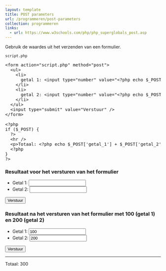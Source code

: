 ```yaml
---
layout: template
title: POST parameters
url: /programmeren/post-parameters
collection: programmeren
links:
  - url: https://www.w3schools.com/php/php_superglobals_post.asp
---
```

Gebruik de waardes uit het verzenden van een formulier.

<code>script.php</code>
<pre data-enlighter-theme="beyond" data-enlighter-language="php">
&lt;form action="script.php" method="post"&gt;
  &lt;ul&gt;
    &lt;li&gt;
      getal 1: &lt;input type="number" value="&lt;?php echo $_POST['getal_1']?&gt;" name="getal_1" /&gt;
    &lt;/li&gt;
    &lt;li&gt;
      getal 2: &lt;input type="number" value="&lt;?php echo $_POST['getal_2']?&gt;" name="getal_2" /&gt;
    &lt;/li&gt;
  &lt;/ul&gt;
  &lt;input type="submit" value="Verstuur" /&gt;
&lt;/form&gt;

&lt;?php
if ($_POST) {
  ?&gt;
  &lt;hr /&gt;
  &lt;p&gt;Totaal: &lt;?php echo $_POST['getal_1'] + $_POST['getal_2']; ?&gt;&lt;/p&gt;
  &lt;?php
}
?&gt;
</pre>

### Resultaat voor het versturen van het formulier
<div class="shadow result">
    <form>
    <ul>
    <li>Getal 1: <input type="number" /></li>
    <li>Getal 2: <input type="number" /></li>
    </ul>
    <input type="submit" value="Verstuur" />
    </form>
</div>

### Resultaat na het versturen van het formulier met 100 (getal 1) en 200 (getal 2)
<div class="shadow result">
    <form>
    <ul>
    <li>Getal 1: <input type="number" value="100" /></li>
    <li>Getal 2: <input type="number" value="200" /></li>
    </ul>
    <input type="submit" value="Verstuur" />
    </form>
    <hr />
    <p>Totaal: 300</p>
</div>